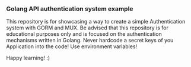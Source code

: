 ### Golang API authentication system example

This repository is for showcasing a way to create a simple Authentication system with GORM and MUX.
Be advised that this repository is for educational purposes only and is focused on the authentication
mechanisms written in Golang.
Never hardcode a secret keys of you Application into the code! Use environment variables!

Happy learning! :) 
